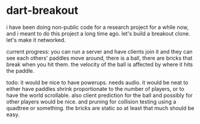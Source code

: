 dart-breakout
=============

i have been doing non-public code for a research project for a while now, and i meant to do this project a long time ago. let's build a breakout clone. let's make it networked.

current progress: you can run a server and have clients join it and they can see each others' paddles move around, there is a ball, there are bricks that break when you hit them. the velocity of the ball is affected by where it hits the paddle.

todo: it would be nice to have powerups. needs audio. it would be neat to either have paddles shrink proportionate to the number of players, or to have the world scrollable. also client prediction for the ball and possibly for other players would be nice. and pruning for collision testing using a quadtree or something. the bricks are static so at least that much should be easy.
